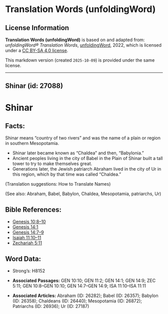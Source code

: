 # Translation Words (unfoldingWord)

## License Information

**Translation Words (unfoldingWord)** is based on and adapted from: _unfoldingWord® Translation Words_, [unfoldingWord](https://unfoldingword.org/utw), 2022, which is licensed under a [CC BY-SA 4.0 license](https://creativecommons.org/licenses/by-sa/4.0/legalcode.en).

This markdown version (created `2025-10-09`) is provided under the same license.



--------------------------------

## Shinar (id: 27088)

Shinar
======

Facts:
------

Shinar means “country of two rivers” and was the name of a plain or region in southern Mesopotamia.

* Shinar later became known as “Chaldea” and then, “Babylonia.”
* Ancient peoples living in the city of Babel in the Plain of Shinar built a tall tower to try to make themselves great.
* Generations later, the Jewish patriarch Abraham lived in the city of Ur in this region, which by that time was called “Chaldea.”

(Translation suggestions: How to Translate Names)

(See also: Abraham, Babel, Babylon, Chaldea, Mesopotamia, patriarchs, Ur)

Bible References:
-----------------

* [Genesis 10:8–10](https://ref.ly/Gen10:8-Gen10:10)
* [Genesis 14:1](https://ref.ly/Gen14:1)
* [Genesis 14:7–9](https://ref.ly/Gen14:7-Gen14:9)
* [Isaiah 11:10–11](https://ref.ly/Isa11:10-Isa11:11)
* [Zechariah 5:11](https://ref.ly/Zech5:11)

Word Data:
----------

* Strong’s: H8152

* **Associated Passages:** GEN 10:10; GEN 11:2; GEN 14:1; GEN 14:9; ZEC 5:11; GEN 10:8–GEN 10:10; GEN 14:7–GEN 14:9; ISA 11:10–ISA 11:11
* **Associated Articles:** Abraham (ID: 26282); Babel (ID: 26357); Babylon (ID: 26358); Chaldeans (ID: 26440); Mesopotamia (ID: 26872); Patriarchs (ID: 26936); Ur (ID: 27187)

